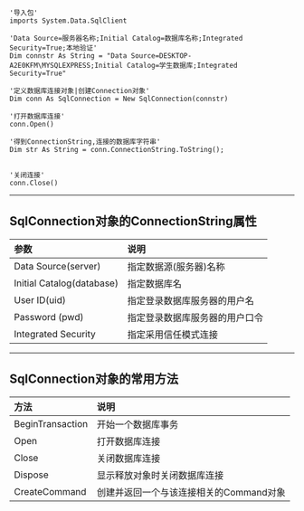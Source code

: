 ```
'导入包'
imports System.Data.SqlClient

'Data Source=服务器名称;Initial Catalog=数据库名称;Integrated Security=True;本地验证'
Dim connstr As String = "Data Source=DESKTOP-A2E0KFM\MYSQLEXPRESS;Initial Catalog=学生数据库;Integrated Security=True"

'定义数据库连接对象|创建Connection对象'
Dim conn As SqlConnection = New SqlConnection(connstr)

'打开数据库连接'
conn.Open()

'得到ConnectionString,连接的数据库字符串'
Dim str As String = conn.ConnectionString.ToString();


'关闭连接'
conn.Close()
```

---

## SqlConnection对象的ConnectionString属性

| 参数 | 说明 |
| :--- | :--- |
| Data Source\(server\) | 指定数据源\(服务器\)名称 |
| Initial Catalog\(database\) | 指定数据库名 |
| User ID\(uid\) | 指定登录数据库服务器的用户名 |
| Password \(pwd\) | 指定登录数据库服务器的用户口令 |
| Integrated Security | 指定采用信任模式连接 |

---

## SqlConnection对象的常用方法

| 方法 | 说明 |
| :--- | :--- |
| BeginTransaction | 开始一个数据库事务 |
| Open | 打开数据库连接 |
| Close | 关闭数据库连接 |
| Dispose | 显示释放对象时关闭数据库连接 |
| CreateCommand | 创建并返回一个与该连接相关的Command对象 |



